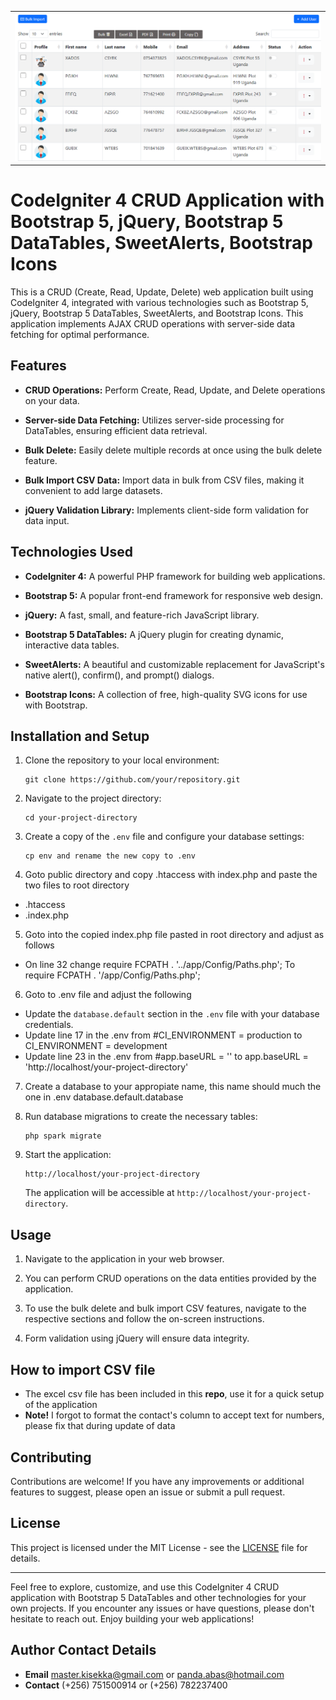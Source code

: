 <table>
  <tr>
    <td>
      <img src="ajax.png">
    </td>
  </tr>
</table>

# CodeIgniter 4 CRUD Application with Bootstrap 5, jQuery, Bootstrap 5 DataTables, SweetAlerts, Bootstrap Icons

This is a CRUD (Create, Read, Update, Delete) web application built using CodeIgniter 4, integrated with various technologies such as Bootstrap 5, jQuery, Bootstrap 5 DataTables, SweetAlerts, and Bootstrap Icons. This application implements AJAX CRUD operations with server-side data fetching for optimal performance.

## Features

- **CRUD Operations:** Perform Create, Read, Update, and Delete operations on your data.

- **Server-side Data Fetching:** Utilizes server-side processing for DataTables, ensuring efficient data retrieval.

- **Bulk Delete:** Easily delete multiple records at once using the bulk delete feature.

- **Bulk Import CSV Data:** Import data in bulk from CSV files, making it convenient to add large datasets.

- **jQuery Validation Library:** Implements client-side form validation for data input.

## Technologies Used

- **CodeIgniter 4:** A powerful PHP framework for building web applications.

- **Bootstrap 5:** A popular front-end framework for responsive web design.

- **jQuery:** A fast, small, and feature-rich JavaScript library.

- **Bootstrap 5 DataTables:** A jQuery plugin for creating dynamic, interactive data tables.

- **SweetAlerts:** A beautiful and customizable replacement for JavaScript's native alert(), confirm(), and prompt() dialogs.

- **Bootstrap Icons:** A collection of free, high-quality SVG icons for use with Bootstrap.

## Installation and Setup

1. Clone the repository to your local environment:

   ```shell
   git clone https://github.com/your/repository.git
   ```

2. Navigate to the project directory:

   ```shell
   cd your-project-directory
   ```

3. Create a copy of the `.env` file and configure your database settings:

   ```shell
   cp env and rename the new copy to .env
   ```
4. Goto public directory and copy .htaccess with index.php and paste the two files to root directory
- .htaccess
- .index.php

5. Goto into the copied index.php file pasted in root directory and adjust as follows
- On line 32 change require FCPATH . '../app/Config/Paths.php'; To require FCPATH . '/app/Config/Paths.php';

6. Goto to .env file and adjust the following
- Update the `database.default` section in the `.env` file with your database credentials.
- Update line 17 in the .env from #CI_ENVIRONMENT = production to CI_ENVIRONMENT = development
- Update line 23 in the .env from #app.baseURL = '' to app.baseURL = 'http://localhost/your-project-directory'

7. Create a database to your appropiate name, this name should much the one in .env database.default.database

8. Run database migrations to create the necessary tables:

   ```shell
   php spark migrate
   ```

9. Start the application:

   ```shell
   http://localhost/your-project-directory
   ```

   The application will be accessible at `http://localhost/your-project-directory`.

## Usage

1. Navigate to the application in your web browser.

2. You can perform CRUD operations on the data entities provided by the application.

3. To use the bulk delete and bulk import CSV features, navigate to the respective sections and follow the on-screen instructions.

4. Form validation using jQuery will ensure data integrity.

## How to import CSV file
- The excel csv file has been included in this **repo**, use it for a quick setup of the application
- **Note!** I forgot to format the contact's column to accept text for numbers, please fix that during update of data  

## Contributing

Contributions are welcome! If you have any improvements or additional features to suggest, please open an issue or submit a pull request.

## License

This project is licensed under the MIT License - see the [LICENSE](LICENSE) file for details.

---

Feel free to explore, customize, and use this CodeIgniter 4 CRUD application with Bootstrap 5 DataTables and other technologies for your own projects. If you encounter any issues or have questions, please don't hesitate to reach out. Enjoy building your web applications!

## Author Contact Details

- **Email** master.kisekka@gmail.com or panda.abas@hotmail.com
- **Contact** (+256) 751500914 or (+256) 782237400
